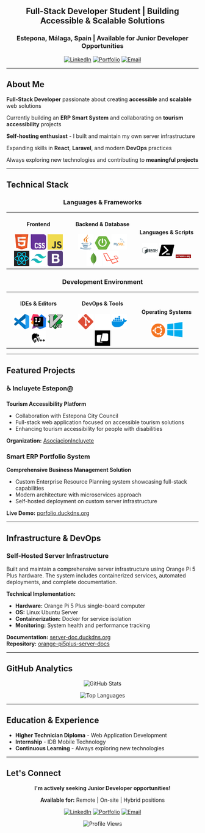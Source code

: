 <div align="center">

## **Full-Stack Developer Student** | **Building Accessible & Scalable Solutions**

### **Estepona, Málaga, Spain** | **Available for Junior Developer Opportunities**

[![LinkedIn](https://img.shields.io/badge/LinkedIn-0077B5?style=for-the-badge&logo=linkedin&logoColor=white)](https://www.linkedin.com/in/jose-carlos-torralvo/)
[![Portfolio](https://img.shields.io/badge/Portfolio-000000?style=for-the-badge&logo=About.me&logoColor=white)](https://porfolio.duckdns.org/)
[![Email](https://img.shields.io/badge/Gmail-D14836?style=for-the-badge&logo=gmail&logoColor=white)](mailto:j.carlos.torralvo@gmail.com)

</div>

---

## About Me

**Full-Stack Developer** passionate about creating **accessible** and **scalable** web solutions  

Currently building an **ERP Smart System** and collaborating on **tourism accessibility** projects  

**Self-hosting enthusiast** - I built and maintain my own server infrastructure  

Expanding skills in **React**, **Laravel**, and modern **DevOps** practices  

Always exploring new technologies and contributing to **meaningful projects**

---

## Technical Stack

<div align="center">

### Languages & Frameworks

<table>
<tr>
<td align="center" width="33%">
<h4>Frontend</h4>
<img src="./icons/html5.svg" width="40" alt="HTML5"/>
<img src="./icons/css.svg" width="40" alt="CSS3"/>
<img src="./icons/javascript.svg" width="40" alt="JavaScript"/>
<img src="./icons/react.svg" width="40" alt="React"/>
<img src="./icons/tailwindcss.svg" width="40" alt="Tailwind CSS"/>
<img src="./icons/bootstrap.svg" width="40" alt="Bootstrap"/>
</td>
<td align="center" width="33%">
<h4>Backend & Database</h4>
<img src="./icons/java.svg" width="40" alt="Java"/>
<img src="./icons/spring-boot.svg" width="40" alt="Spring Boot"/>
<img src="./icons/mysql.svg" width="40" alt="MySQL"/>
<img src="./icons/mongodb.svg" width="40" alt="MongoDB"/>
<img src="./icons/laravel.svg" width="40" alt="Laravel"/>
</td>
<td align="center" width="33%">
<h4>Languages & Scripts</h4>
<img src="./icons/bash.svg" width="40" alt="Bash"/>
<img src="./icons/powershell.svg" width="40" alt="PowerShell"/>
<img src="./icons/Schema.svg" width="40" alt="Schema.org"/>
</td>
</tr>
</table>

### Development Environment

<table>
<tr>
<td align="center" width="33%">
<h4>IDEs & Editors</h4>
<img src="./icons/vscode.svg" width="40" alt="VS Code"/>
<img src="./icons/intellij.svg" width="40" alt="IntelliJ"/>
<img src="./icons/vim.svg" width="40" alt="Vim"/>
<img src="./icons/notepad++.svg" width="40" alt="Notepad++"/>
</td>
<td align="center" width="33%">
<h4>DevOps & Tools</h4>
<img src="./icons/git.svg" width="40" alt="Git"/>
<img src="./icons/github.svg" width="40" alt="GitHub"/>
<img src="./icons/docker.svg" width="40" alt="Docker"/>
<img src="./icons/warp.svg" width="40" alt="Warp Terminal"/>
</td>
<td align="center" width="33%">
<h4>Operating Systems</h4>
<img src="./icons/ubuntu.svg" width="40" alt="Ubuntu"/>
<img src="./icons/windows.svg" width="40" alt="Windows"/>
</td>
</tr>
</table>


</div>

---

## Featured Projects

### ♿ Incluyete Estepon@
**Tourism Accessibility Platform**
- Collaboration with Estepona City Council
- Full-stack web application focused on accessible tourism solutions
- Enhancing tourism accessibility for people with disabilities

**Organization:** [AsociacionIncluyete](https://github.com/AsociacionIncluyete)

### Smart ERP Portfolio System
**Comprehensive Business Management Solution**
- Custom Enterprise Resource Planning system showcasing full-stack capabilities
- Modern architecture with microservices approach
- Self-hosted deployment on custom server infrastructure

**Live Demo:** [porfolio.duckdns.org](https://porfolio.duckdns.org/)

---

## Infrastructure & DevOps

### Self-Hosted Server Infrastructure
Built and maintain a comprehensive server infrastructure using Orange Pi 5 Plus hardware. The system includes containerized services, automated deployments, and complete documentation.

**Technical Implementation:**
- **Hardware:** Orange Pi 5 Plus single-board computer
- **OS:** Linux Ubuntu Server
- **Containerization:** Docker for service isolation
- **Monitoring:** System health and performance tracking

**Documentation:** [server-doc.duckdns.org](https://server-doc.duckdns.org/)  
**Repository:** [orange-pi5plus-server-docs](https://github.com/eChrls/orange-pi5plus-server-docs)

---

## GitHub Analytics

<div align="center">

![GitHub Stats](https://github-readme-stats.vercel.app/api?username=eChrls&theme=dark&hide_border=true&include_all_commits=true&count_private=true)

![Top Languages](https://github-readme-stats.vercel.app/api/top-langs/?username=eChrls&theme=dark&hide_border=true&include_all_commits=true&count_private=true&layout=compact)

</div>

---

## Education & Experience

- **Higher Technician Diploma** - Web Application Development
- **Internship** - IDB Mobile Technology
- **Continuous Learning** - Always exploring new technologies

---

## Let's Connect

<div align="center">

**I'm actively seeking Junior Developer opportunities!**

**Available for:** Remote | On-site | Hybrid positions

[![LinkedIn](https://img.shields.io/badge/LinkedIn-Connect-0077B5?style=for-the-badge&logo=linkedin)](https://www.linkedin.com/in/jose-carlos-torralvo/)
[![Portfolio](https://img.shields.io/badge/Portfolio-Visit-000000?style=for-the-badge&logo=About.me)](https://porfolio.duckdns.org/)
[![Email](https://img.shields.io/badge/Email-Contact-D14836?style=for-the-badge&logo=gmail)](mailto:j.carlos.torralvo@gmail.com)

![Profile Views](https://komarev.com/ghpvc/?username=eChrls&color=blueviolet&style=flat-square&label=Profile+Views)

</div>
